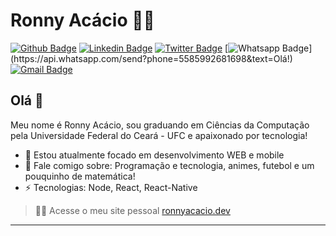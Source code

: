 # Ronny Acácio :man_technologist:

[![Github Badge](https://img.shields.io/badge/-Github-000?style=flat-square&logo=Github&logoColor=white&link=https://github.com/ronnyacacio)](https://github.com/ronnyacacio)
[![Linkedin Badge](https://img.shields.io/badge/-LinkedIn-blue?style=flat-square&logo=Linkedin&logoColor=white&link=https://www.linkedin.com/in/ronnyacacio/)](https://www.linkedin.com/in/ronnyacacio/)
[![Twitter Badge](https://img.shields.io/badge/-Twitter-1ca0f1?style=flat-square&labelColor=1ca0f1&logo=twitter&logoColor=white&link=https://twitter.com/ronnyacacio)](https://twitter.com/ronnyacacio)
[![Whatsapp Badge](https://img.shields.io/badge/-Whatsapp-4CA143?style=flat-square&labelColor=4CA143&logo=whatsapp&logoColor=white&link=https://api.whatsapp.com/send?phone=5585992681698&text=Olá!)](https://api.whatsapp.com/send?phone=5585992681698&text=Olá!)
[![Gmail Badge](https://img.shields.io/badge/-Gmail-c14438?style=flat-square&logo=Gmail&logoColor=white&link=mailto:ronnyacacio27@gmail.com)](mailto:ronnyacacio27@gmail.com)

## Olá 👋

Meu nome é Ronny Acácio, sou graduando em Ciências da Computação pela Universidade Federal do Ceará - UFC e apaixonado por tecnologia!

- 🔭 Estou atualmente focado em desenvolvimento WEB e mobile
- 💬 Fale comigo sobre: Programação e tecnologia, animes, futebol e um pouquinho de matemática!
-  ⚡ Tecnologias: Node, React, React-Native

> :man_technologist: Acesse o meu site pessoal [ronnyacacio.dev](ronnyacaciodev.netlify.app/)

---
